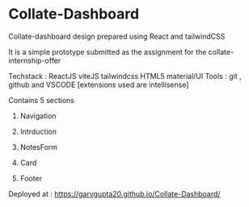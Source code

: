 # Collate-Dashboard
Collate-dashboard design prepared using React and tailwindCSS


It is a simple prototype submitted as the assignment for the collate-internship-offer

Techstack : ReactJS viteJS tailwindcss HTML5 material/UI
Tools : git , github and VSCODE [extensions used are intellisense]

Contains 5 sections

1. Navigation

2. Intrduction 

3. NotesForm

4. Card

5. Footer

Deployed at : https://garvgupta20.github.io/Collate-Dashboard/


